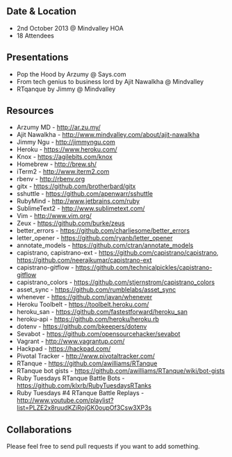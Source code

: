 Date & Location
---------------
- 2nd October 2013 @ Mindvalley HOA
- 18 Attendees

Presentations
-------------
- Pop the Hood by Arzumy @ Says.com
- From tech genius to business lord by Ajit Nawalkha @ Mindvalley
- RTqanque by Jimmy @ Mindvalley

Resources
---------
- Arzumy MD - http://ar.zu.my/
- Ajit Nawalkha - http://www.mindvalley.com/about/ajit-nawalkha
- Jimmy Ngu - http://jimmyngu.com
- Heroku - https://www.heroku.com/
- Knox - https://agilebits.com/knox
- Homebrew - http://brew.sh/
- iTerm2 - http://www.iterm2.com
- rbenv - http://rbenv.org
- gitx - https://github.com/brotherbard/gitx
- sshuttle - https://github.com/apenwarr/sshuttle
- RubyMind - http://www.jetbrains.com/ruby
- SublimeText2 - http://www.sublimetext.com/
- Vim - http://www.vim.org/
- Zeux - https://github.com/burke/zeus
- better_errors - https://github.com/charliesome/better_errors
- letter_opener - https://github.com/ryanb/letter_opener
- annotate_models - https://github.com/ctran/annotate_models
- capistrano, capistrano-ext - https://github.com/capistrano/capistrano, https://github.com/neerajkumar/capistrano-ext
- capistrano-gitflow - https://github.com/technicalpickles/capistrano-gitflow
- capistrano_colors - https://github.com/stjernstrom/capistrano_colors
- asset_sync - https://github.com/rumblelabs/asset_sync
- whenever - https://github.com/javan/whenever
- Heroku Toolbelt - https://toolbelt.heroku.com/
- heroku_san - https://github.com/fastestforward/heroku_san
- heroku-api - https://github.com/heroku/heroku.rb
- dotenv - https://github.com/bkeepers/dotenv
- Sevabot - https://github.com/opensourcehacker/sevabot
- Vagrant - http://www.vagrantup.com/
- Hackpad - https://hackpad.com/
- Pivotal Tracker - http://www.pivotaltracker.com/
- RTanque - https://github.com/awilliams/RTanque
- RTanque bot gists - https://github.com/awilliams/RTanque/wiki/bot-gists
- Ruby Tuesdays RTanque Battle Bots - https://github.com/klxrb/RubyTuesdaysRTanks
- Ruby Tuesdays #4 RTanque Battle Replays - http://www.youtube.com/playlist?list=PLZE2x8ruudKZiRojGK0oupOf3Csw3XP3s

Collaborations
--------------
Please feel free to send pull requests if you want to add something.

